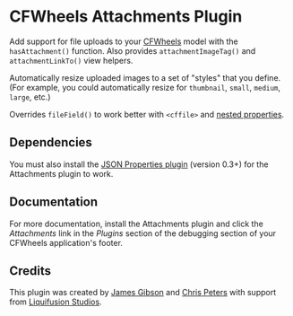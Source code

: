 # CFWheels Attachments Plugin

Add support for file uploads to your [CFWheels][1] model with the `hasAttachment()` function. Also provides `attachmentImageTag()` and `attachmentLinkTo()` view helpers.

Automatically resize uploaded images to a set of "styles" that you define. (For example, you could automatically resize for `thumbnail`, `small`, `medium`, `large`, etc.)

Overrides `fileField()` to work better with `<cffile>` and [nested properties][2].

## Dependencies

You must also install the [JSON Properties plugin][3] (version 0.3+) for the Attachments plugin to work.

## Documentation

For more documentation, install the Attachments plugin and click the _Attachments_ link in the _Plugins_ section of the debugging section of your CFWheels application's footer.

## Credits

This plugin was created by [James Gibson][4] and [Chris Peters][5] with support from [Liquifusion Studios][6].

[1]: http://cfwheels.org/
[2]: http://cfwheels.org/docs/chapter/nested-properties
[3]: https://github.com/liquifusion/cfwheels-json-properties
[4]: http://iamjamesgibson.com/
[5]: http://www.chrisdpeters.com/
[6]: http://liquifusion.com/